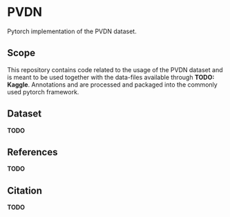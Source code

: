 # PVDN
Pytorch implementation of the PVDN dataset.

## Scope
This repository contains code related to the usage of the PVDN dataset and is meant to be used together with the data-files available through **TODO: Kaggle**. Annotations and are processed and packaged into the commonly used pytorch framework.

## Dataset
**TODO**

## References
**TODO**

## Citation
**TODO**
